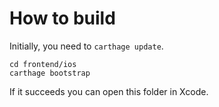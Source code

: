 # How to build

Initially, you need to `carthage update`.

```
cd frontend/ios
carthage bootstrap
```

If it succeeds you can open this folder in Xcode.
